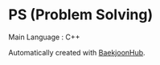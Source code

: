 # PS (Problem Solving)

Main Language : C++

Automatically created with [BaekjoonHub](https://github.com/BaekjoonHub/BaekjoonHub).
